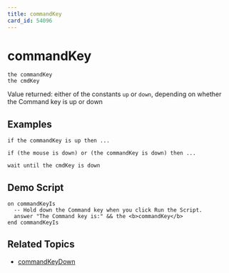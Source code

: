```yaml
---
title: commandKey
card_id: 54096
---
```


# commandKey

```
the commandKey
the cmdKey
```

Value returned: either of the constants `up` or `down`, depending on whether the Command key is up or down 

## Examples

```
if the commandKey is up then ...

if (the mouse is down) or (the commandKey is down) then ...

wait until the cmdKey is down
```

## Demo Script

```
on commandKeyIs
  -- Hold down the Command key when you click Run the Script.
  answer "The Command key is:" && the <b>commandKey</b>
end commandKeyIs
```

## Related Topics

* [commandKeyDown](/HyperTalkReference/commands/commandKeyDown)
